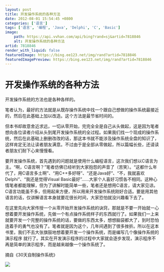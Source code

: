 ```yaml
---
layout: post
title: 开发操作系统的各种方法
date: 2012-08-01 15:54:45 +0800
categories: ['语言']
tags: ['语言', '编程', 'Java', 'Delphi', 'C', 'Basic']
image:
    path: https://api.vvhan.com/api/bing?rand=sj&artid=7818846
    alt: 开发操作系统的各种方法
artid: 7818846
render_with_liquid: false
featuredImage: https://bing.ee123.net/img/rand?artid=7818846
featuredImagePreview: https://bing.ee123.net/img/rand?artid=7818846
---
```


# 开发操作系统的各种方法

开发操作系统的方法也是各种各样的。

笔者认为，最好的方法就是从既存操作系统中找一个跟自己想做的操作系统最接近的，然后在此基础上加以改造。这个方法是最节省时间的。

但本书却故意舍近求远，一切从零开始，完完全全是自己从头做起，这是因为笔者想向各位读者介绍从头到尾开发操作系统的全过程。如果我们找一个现成的操作系统，然后在此基础上删删改改的话，那这本书就不能涉及操作系统全盘的知识了，这样肯定无法让读者朋友满意。不过由于是全部从零做起，所以篇幅长些，还请读者朋友们耐下心来慢慢看。

要开发操作系统，首先遇到的问题就是使用什么编程语言，这次我们想以C语言为主。“啊，C语言啊？”笔者仿佛已经听到大家抱怨的声音了（苦笑）。“这都什么年代了，用C语言多土啊”、“用C++多好呀”、“还是Java好”、“不，我就喜欢Delphi”、“我还是觉得Visual Basic最好”……大家个人喜好习惯各不相同。这种心情笔者都能理解，但为了讲解时能简单一些，笔者还是想用C语言，请大家见谅。C语言功能虽不多，但用起来方便，所以用来开发操作系统刚好合适。要是用其他语言的话，仅讲解语言本身就要花很长时间，大家恐怕就没兴趣看下去了。

在这里先向大家传授一个从零开始开发操作系统的诀窍，那就是不要一开始就一心想着要开发操作系统，先做一个有点操作系统样子的东西就行了。如果我们一上来就要开发一个完整的操作系统的话，要做的东西太多，想想脑袋都大了，到时恐怕连着手的勇气也没有了。笔者就是因为这个，几年间遇到了很多挫折。所以在这本书里，我们不去大张旗鼓地想着要开发一个操作系统，而是编写几个像操作系统的演示程序 就行了。其实在开发演示程序的过程中大家就会逐步发现，演示程序不再是简单的演示程序，而是越来越像一个操作系统了。

摘自《30天自制操作系统》

![](https://i-blog.csdnimg.cn/blog_migrate/a657e535f86b92a299469f453c5bfe36.jpeg)